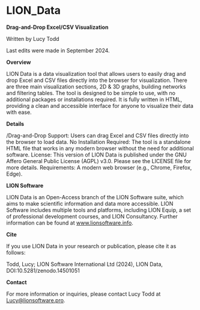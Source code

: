 # LION_Data
**Drag-and-Drop Excel/CSV Visualization**

Written by Lucy Todd

Last edits were made in September 2024.

**Overview**

LION Data is a data visualization tool that allows users to easily drag and drop Excel and CSV files directly into the browser for visualization. There are three main visualization sections, 2D & 3D graphs, building networks and filtering tables. The tool is designed to be simple to use, with no additional packages or installations required. It is fully written in HTML, providing a clean and accessible interface for anyone to visualize their data with ease.

**Details**

/Drag-and-Drop Support: Users can drag Excel and CSV files directly into the browser to load data.
No Installation Required: The tool is a standalone HTML file that works in any modern browser without the need for additional software.
License: This version of LION Data is published under the GNU Affero General Public License (AGPL) v3.0. Please see the LICENSE file for more details.
Requirements: A modern web browser (e.g., Chrome, Firefox, Edge).

**LION Software**

LION Data is an Open-Access branch of the LION Software suite, which aims to make scientific information and data more accessible. LION Software includes multiple tools and platforms, including LION Equip, a set of professional development courses, and LION Consultancy. Further information can be found at www.lionsoftware.info.

**Cite**

If you use LION Data in your research or publication, please cite it as follows:

Todd, Lucy; LION Software International Ltd (2024), LION Data, DOI:10.5281/zenodo.14501051

**Contact**

For more information or inquiries, please contact Lucy Todd at Lucy@lionsoftware.pro.


